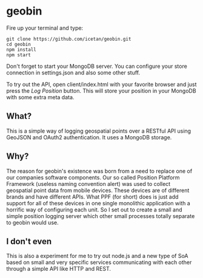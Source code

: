 geobin
======

Fire up your terminal and type:

    git clone https://github.com/icetan/geobin.git
    cd geobin
    npm install
    npm start

Don't forget to start your MongoDB server. You can configure your store
connection in settings.json and also some other stuff.

To try out the API, open client/index.html with your favorite browser and just
press the *Log Position* button. This will store your position in your MongoDB
with some extra meta data.

What?
-----
This is a simple way of logging geospatial points over a RESTful API using
GeoJSON and OAuth2 authentication. It uses a MongoDB storage.

Why?
----
The reason for geobin's existence was born from a need to replace one of our
companies software components. Our so called Position Platform Framework
(useless naming convention alert) was used to collect geospatial point data
from mobile devices. These devices are of different brands and have
different APIs. What PPF (for short) does is just add support for all of these
devices in one single monolithic application with a horrific way of configuring
each unit. So I set out to create a small and simple position logging server
which other small processes totally separate to geobin would use.

I don't even
------------
This is also a experiment for me to try out node.js and a new type of SoA based
on small and very specific services communicating with each other through a
simple API like HTTP and REST.

